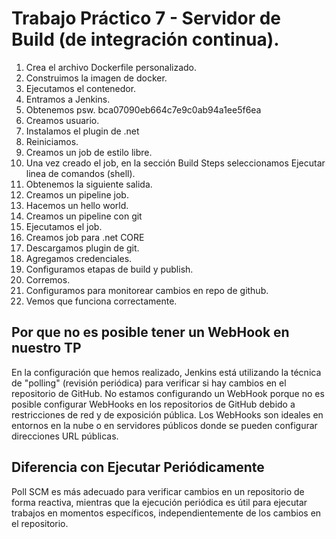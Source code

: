 # Trabajo Práctico 7 - Servidor de Build (de integración continua).

 1. Crea el archivo Dockerfile personalizado.
 2. Construimos la imagen de docker.
 3. Ejecutamos el contenedor.
 4. Entramos a Jenkins.
 5. Obtenemos psw. bca07090eb664c7e9c0ab94a1ee5f6ea
 6. Creamos usuario.
 7. Instalamos el plugin de .net
 8. Reiniciamos.
 9. Creamos un job de estilo libre.
 10. Una vez creado el job, en la sección Build Steps seleccionamos Ejecutar linea de comandos (shell).
 11. Obtenemos la siguiente salida.
 12. Creamos un pipeline job.
 13. Hacemos un hello world.
 14. Creamos un pipeline con git
 15. Ejecutamos el job.
 16. Creamos job para .net CORE
 17. Descargamos plugin de git.
 18. Agregamos credenciales.
 19. Configuramos etapas de build y publish.
 20. Corremos.
 21. Configuramos para monitorear cambios en repo de github.
 22. Vemos que funciona correctamente.
 
## Por que no es posible tener un WebHook en nuestro TP

En la configuración que hemos realizado, Jenkins está utilizando la técnica de "polling" (revisión periódica) para verificar si hay cambios en el repositorio de GitHub. No estamos configurando un WebHook porque  no es posible configurar WebHooks en los repositorios de GitHub debido a restricciones de red y de exposición pública. Los WebHooks son ideales en entornos en la nube o en servidores públicos donde se pueden configurar direcciones URL públicas.

## Diferencia con Ejecutar Periódicamente

Poll SCM es más adecuado para verificar cambios en un repositorio de forma reactiva, mientras que la ejecución periódica es útil para ejecutar trabajos en momentos específicos, independientemente de los cambios en el repositorio.
